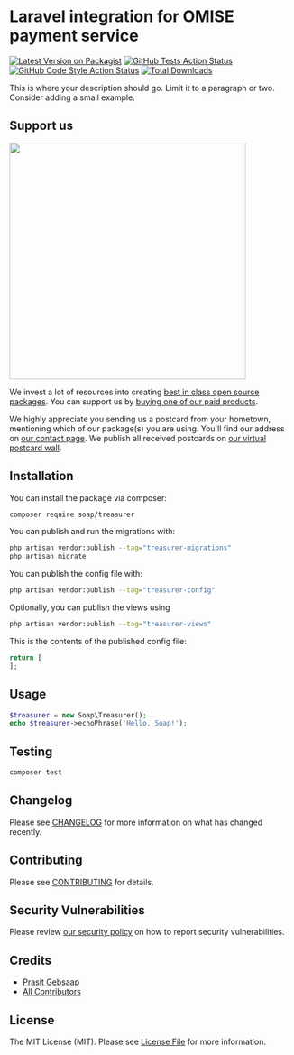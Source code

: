 # Laravel integration for OMISE payment service

[![Latest Version on Packagist](https://img.shields.io/packagist/v/soap/treasurer.svg?style=flat-square)](https://packagist.org/packages/soap/treasurer)
[![GitHub Tests Action Status](https://img.shields.io/github/workflow/status/soap/treasurer/run-tests?label=tests)](https://github.com/soap/treasurer/actions?query=workflow%3Arun-tests+branch%3Amain)
[![GitHub Code Style Action Status](https://img.shields.io/github/workflow/status/soap/treasurer/Check%20&%20fix%20styling?label=code%20style)](https://github.com/soap/treasurer/actions?query=workflow%3A"Check+%26+fix+styling"+branch%3Amain)
[![Total Downloads](https://img.shields.io/packagist/dt/soap/treasurer.svg?style=flat-square)](https://packagist.org/packages/soap/treasurer)

This is where your description should go. Limit it to a paragraph or two. Consider adding a small example.

## Support us

[<img src="https://github-ads.s3.eu-central-1.amazonaws.com/treasurer.jpg?t=1" width="419px" />](https://spatie.be/github-ad-click/treasurer)

We invest a lot of resources into creating [best in class open source packages](https://spatie.be/open-source). You can support us by [buying one of our paid products](https://spatie.be/open-source/support-us).

We highly appreciate you sending us a postcard from your hometown, mentioning which of our package(s) you are using. You'll find our address on [our contact page](https://spatie.be/about-us). We publish all received postcards on [our virtual postcard wall](https://spatie.be/open-source/postcards).

## Installation

You can install the package via composer:

```bash
composer require soap/treasurer
```

You can publish and run the migrations with:

```bash
php artisan vendor:publish --tag="treasurer-migrations"
php artisan migrate
```

You can publish the config file with:

```bash
php artisan vendor:publish --tag="treasurer-config"
```

Optionally, you can publish the views using

```bash
php artisan vendor:publish --tag="treasurer-views"
```

This is the contents of the published config file:

```php
return [
];
```

## Usage

```php
$treasurer = new Soap\Treasurer();
echo $treasurer->echoPhrase('Hello, Soap!');
```

## Testing

```bash
composer test
```

## Changelog

Please see [CHANGELOG](CHANGELOG.md) for more information on what has changed recently.

## Contributing

Please see [CONTRIBUTING](.github/CONTRIBUTING.md) for details.

## Security Vulnerabilities

Please review [our security policy](../../security/policy) on how to report security vulnerabilities.

## Credits

- [Prasit Gebsaap](https://github.com/soap)
- [All Contributors](../../contributors)

## License

The MIT License (MIT). Please see [License File](LICENSE.md) for more information.
